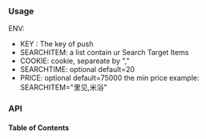 ### Usage

ENV:

*   KEY : The key of push
*   SEARCHITEM: a list contain ur Search Target Items
*   COOKIE: cookie, separeate by ","
*   SEARCHTIME: optional default=20
*   PRICE: optional default=75000 the min price
    example: SEARCHITEM="里见,米浴"

### API

<!-- Generated by documentation.js. Update this documentation by updating the source code. -->

#### Table of Contents
